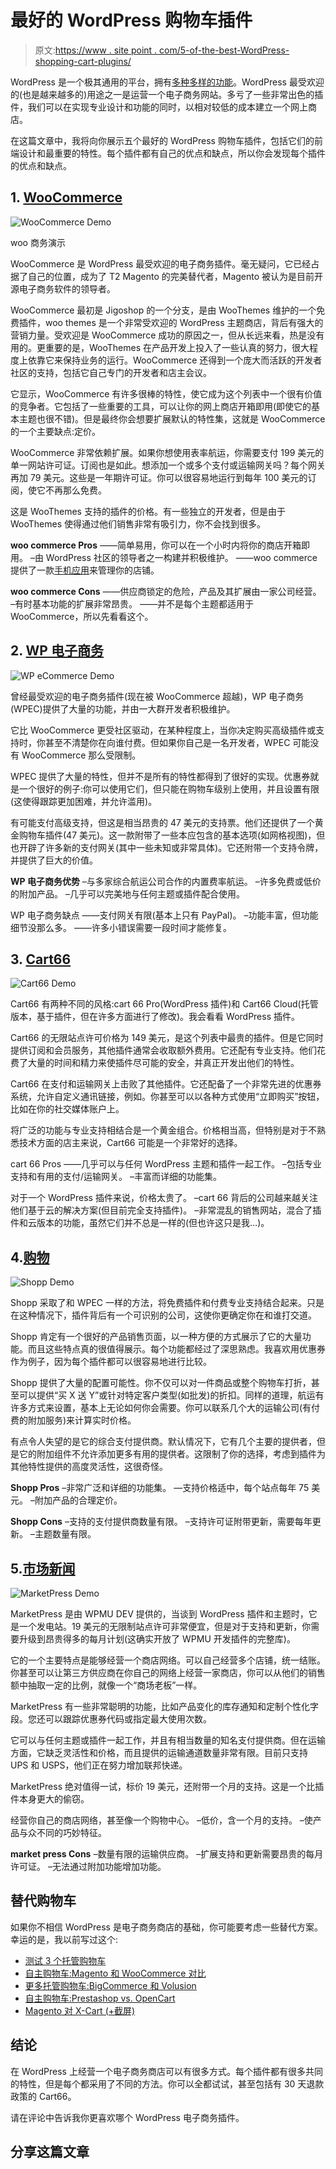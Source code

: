 # 最好的 WordPress 购物车插件

> 原文:[https://www . site point . com/5-of-the-best-WordPress-shopping-cart-plugins/](https://www.sitepoint.com/5-of-the-best-wordpress-shopping-cart-plugins/)

WordPress 是一个极其通用的平台，拥有[多种多样的功能](https://www.sitepoint.com/15-things-you-may-not-know-wordpress-can-do/)。WordPress 最受欢迎的(也是越来越多的)用途之一是运营一个电子商务网站。多亏了一些非常出色的插件，我们可以在实现专业设计和功能的同时，以相对较低的成本建立一个网上商店。

在这篇文章中，我将向你展示五个最好的 WordPress 购物车插件，包括它们的前端设计和最重要的特性。每个插件都有自己的优点和缺点，所以你会发现每个插件的优点和缺点。

## 1. [WooCommerce](http://www.woothemes.com/woocommerce/)

![WooCommerce Demo](../Images/9656b81e28013e196f39706e9f7b374c.png)

woo 商务演示

WooCommerce 是 WordPress 最受欢迎的电子商务插件。毫无疑问，它已经占据了自己的位置，成为了 T2 Magento 的完美替代者，Magento 被认为是目前开源电子商务软件的领导者。

WooCommerce 最初是 Jigoshop 的一个分支，是由 WooThemes 维护的一个免费插件，woo themes 是一个非常受欢迎的 WordPress 主题商店，背后有强大的营销力量。受欢迎是 WooCommerce 成功的原因之一，但从长远来看，热是没有用的。更重要的是，WooThemes 在产品开发上投入了一些认真的努力，很大程度上依靠它来保持业务的运行。WooCommerce 还得到一个庞大而活跃的开发者社区的支持，包括它自己专门的开发者和店主会议。

它显示，WooCommerce 有许多很棒的特性，使它成为这个列表中一个很有价值的竞争者。它包括了一些重要的工具，可以让你的网上商店开箱即用(即使它的基本主题也很不错)。但是最终你会想要扩展默认的特性集，这就是 WooCommerce 的一个主要缺点:定价。

WooCommerce 非常依赖扩展。如果你想使用表率航运，你需要支付 199 美元的单一网站许可证。订阅也是如此。想添加一个或多个支付或运输网关吗？每个网关再加 79 美元。这些是一年期许可证。你可以很容易地运行到每年 100 美元的订阅，使它不再那么免费。

这是 WooThemes 支持的插件的价格。有一些独立的开发者，但是由于 WooThemes 使得通过他们销售非常有吸引力，你不会找到很多。

**woo commerce Pros**
——简单易用，你可以在一个小时内将你的商店开箱即用。
–由 WordPress 社区的领导者之一构建并积极维护。
——woo commerce 提供了一款[手机应用](http://www.woothemes.com/2014/07/keep-finger-pulse/)来管理你的店铺。

**woo commerce Cons**
——供应商锁定的危险，产品及其扩展由一家公司经营。
–有时基本功能的扩展非常昂贵。
——并不是每个主题都适用于 WooCommerce，所以先看看这个。

## 2. [WP 电子商务](http://getshopped.org/)

![WP eCommerce Demo](../Images/12128586f8a823a42a6b3c274f3d7c17.png)

曾经最受欢迎的电子商务插件(现在被 WooCommerce 超越)，WP 电子商务(WPEC)提供了大量的功能，并由一大群开发者积极维护。

它比 WooCommerce 更受社区驱动，在某种程度上，当你决定购买高级插件或支持时，你甚至不清楚你在向谁付费。但如果你自己是一名开发者，WPEC 可能没有 WooCommerce 那么受限制。

WPEC 提供了大量的特性，但并不是所有的特性都得到了很好的实现。优惠券就是一个很好的例子:你可以使用它们，但只能在购物车级别上使用，并且设置有限(这使得跟踪更加困难，并允许滥用)。

有可能支付高级支持，但这是相当昂贵的 47 美元的支持票。他们还提供了一个黄金购物车插件(47 美元)。这一款附带了一些本应包含的基本选项(如网格视图)，但也开辟了许多新的支付网关(其中一些未知或非常具体)。它还附带一个支持令牌，并提供了巨大的价值。

**WP 电子商务优势**
–与多家综合航运公司合作的内置费率航运。
–许多免费或低价的附加产品。
–几乎可以完美地与任何主题或插件配合使用。

WP 电子商务缺点
——支付网关有限(基本上只有 PayPal)。
–功能丰富，但功能细节没那么多。
——许多小错误需要一段时间才能修复。

## 3. [Cart66](http://cart66.com/)

![Cart66 Demo](../Images/cf9acb658338dfd442f660023bcb3be8.png)

Cart66 有两种不同的风格:cart 66 Pro(WordPress 插件)和 Cart66 Cloud(托管版本，基于插件，但在许多方面进行了修改)。我会看看 WordPress 插件。

Cart66 的无限站点许可价格为 149 美元，是这个列表中最贵的插件。但是它同时提供订阅和会员服务，其他插件通常会收取额外费用。它还配有专业支持。他们花费了大量的时间和精力来使插件尽可能的安全，并真正开发出他们的特性。

Cart66 在支付和运输网关上击败了其他插件。它还配备了一个非常先进的优惠券系统，允许自定义通讯链接，例如。你甚至可以以各种方式使用“立即购买”按钮，比如在你的社交媒体账户上。

将广泛的功能与专业支持相结合是一个黄金组合。价格相当高，但特别是对于不熟悉技术方面的店主来说，Cart66 可能是一个非常好的选择。

cart 66 Pros
——几乎可以与任何 WordPress 主题和插件一起工作。
–包括专业支持和有用的支付/运输网关。
–丰富而详细的功能集。

对于一个 WordPress 插件来说，价格太贵了。
–cart 66 背后的公司越来越关注他们基于云的解决方案(但目前完全支持插件)。
–非常混乱的销售网站，混合了插件和云版本的功能，虽然它们并不总是一样的(但也许这只是我…)。

## 4.[购物](https://shopplugin.net/)

![Shopp Demo](../Images/245a2f11b0bbd954b3588e053ad97910.png)

Shopp 采取了和 WPEC 一样的方法，将免费插件和付费专业支持结合起来。只是在这种情况下，插件背后有一个可识别的公司，这使你更确定你在和谁打交道。

Shopp 肯定有一个很好的产品销售页面，以一种方便的方式展示了它的大量功能。而且这些特点真的很值得展示。每个功能都经过了深思熟虑。我喜欢用优惠券作为例子，因为每个插件都可以很容易地进行比较。

Shopp 提供了大量的配置可能性。你不仅可以对一件商品或整个购物车打折，甚至可以提供“买 X 送 Y”或针对特定客户类型(如批发)的折扣。同样的道理，航运有许多方式来设置，基本上无论如何你会需要。你可以联系几个大的运输公司(有付费的附加服务)来计算实时价格。

有点令人失望的是它的综合支付提供商。默认情况下，它有几个主要的提供者，但是它的附加组件不允许添加更多有用的提供者。这限制了你的选择，考虑到插件为其他特性提供的高度灵活性，这很奇怪。

**Shopp Pros**
–非常广泛和详细的功能集。
—支持价格适中，每个站点每年 75 美元。
–附加产品的合理定价。

**Shopp Cons**
–支持的支付提供商数量有限。
–支持许可证附带更新，需要每年更新。
–主题数量有限。

## 5.[市场新闻](https://premium.wpmudev.org/project/e-commerce/)

![MarketPress Demo](../Images/4b6d0a669e173ba6897a78a31009c276.png)

MarketPress 是由 WPMU DEV 提供的，当谈到 WordPress 插件和主题时，它是一个发电站。19 美元的无限制站点许可非常便宜，但是对于支持和更新，你需要升级到昂贵得多的每月计划(这确实开放了 WPMU 开发插件的完整库)。

它的一个主要特点是能够经营一个商店网络。可以自己经营多个店铺，统一结账。你甚至可以让第三方供应商在你自己的网络上经营一家商店，你可以从他们的销售额中抽取一定的比例，就像一个“商场老板”一样。

MarketPress 有一些非常聪明的功能，比如产品变化的库存通知和定制个性化字段。您还可以跟踪优惠券代码或指定最大使用次数。

它可以与任何主题或插件一起工作，并且有相当数量的知名支付提供商。但在运输方面，它缺乏灵活性和价格，而且提供的运输通道数量非常有限。目前只支持 UPS 和 USPS，他们正在努力增加联邦快递。

MarketPress 绝对值得一试，标价 19 美元，还附带一个月的支持。这是一个比插件本身更大的偷窃。

经营你自己的商店网络，甚至像一个购物中心。
–低价，含一个月的支持。
–使产品与众不同的巧妙特征。

**market press Cons**
–数量有限的运输供应商。
–扩展支持和更新需要昂贵的每月许可证。
–无法通过附加功能增加功能。

## 替代购物车

如果你不相信 WordPress 是电子商务商店的基础，你可能要考虑一些替代方案。幸运的是，我以前写过这个:

*   [测试 3 个托管购物车](https://www.sitepoint.com/testing-3-hosted-shopping-carts/)
*   [自主购物车:Magento 和 WooCommerce 对比](https://www.sitepoint.com/self-hosted-shopping-carts-magento-and-woocommerce-compared/)
*   [更多托管购物车:BigCommerce 和 Volusion](https://www.sitepoint.com/more-hosted-shopping-carts-bigcommerce-and-volusion/)
*   [自主购物车:Prestashop vs. OpenCart](https://www.sitepoint.com/self-hosted-shopping-carts-prestashop-vs-opencart/)
*   [Magento 对 X-Cart (+截屏)](https://www.sitepoint.com/magento-vs-x-cart-screencast/) 

## 结论

在 WordPress 上经营一个电子商务商店可以有很多方式。每个插件都有很多共同的特性，但是每个都采用了不同的方法。你可以全都试试，甚至包括有 30 天退款政策的 Cart66。

请在评论中告诉我你更喜欢哪个 WordPress 电子商务插件。

## 分享这篇文章